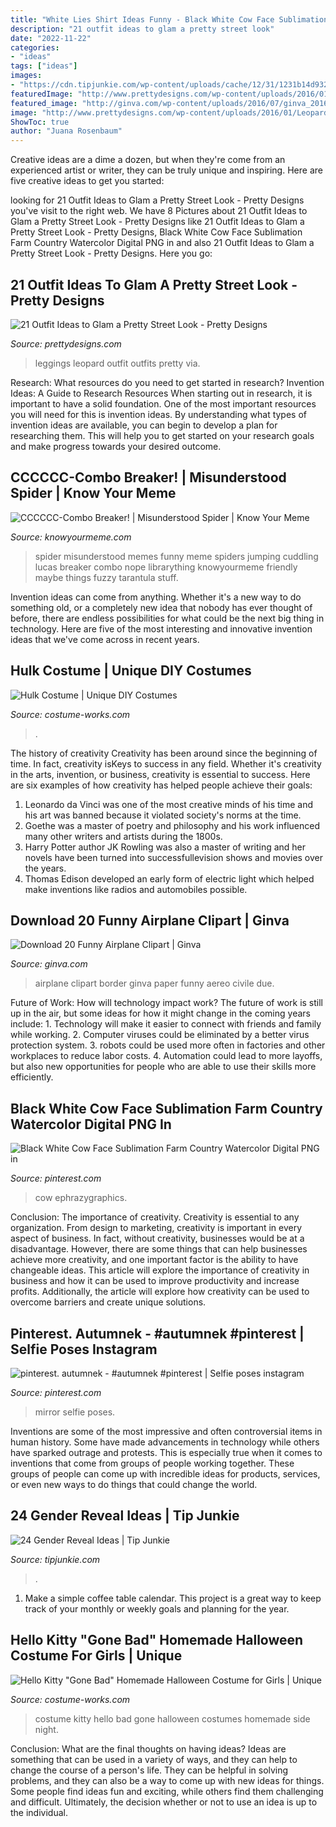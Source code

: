 ```yaml
---
title: "White Lies Shirt Ideas Funny - Black White Cow Face Sublimation Farm Country Watercolor Digital Png In"
description: "21 outfit ideas to glam a pretty street look"
date: "2022-11-22"
categories:
- "ideas"
tags: ["ideas"]
images:
- "https://cdn.tipjunkie.com/wp-content/uploads/cache/12/31/1231b14d9329b96f794e19b34830fb6d.jpg"
featuredImage: "http://www.prettydesigns.com/wp-content/uploads/2016/01/Leopard-Top-and-Black-Leggings.jpg"
featured_image: "http://ginva.com/wp-content/uploads/2016/07/ginva_2016-07-22_05-17-56.png"
image: "http://www.prettydesigns.com/wp-content/uploads/2016/01/Leopard-Top-and-Black-Leggings.jpg"
ShowToc: true
author: "Juana Rosenbaum"
---
```



Creative ideas are a dime a dozen, but when they're come from an experienced artist or writer, they can be truly unique and inspiring. Here are five creative ideas to get you started: 

	

		
looking for 21 Outfit Ideas to Glam a Pretty Street Look - Pretty Designs you've visit to the right web. We have 8 Pictures about 21 Outfit Ideas to Glam a Pretty Street Look - Pretty Designs like 21 Outfit Ideas to Glam a Pretty Street Look - Pretty Designs, Black White Cow Face Sublimation Farm Country Watercolor Digital PNG in and also 21 Outfit Ideas to Glam a Pretty Street Look - Pretty Designs. Here you go:
		
    
## 21 Outfit Ideas To Glam A Pretty Street Look - Pretty Designs

<img loading=lazy src="http://www.prettydesigns.com/wp-content/uploads/2016/01/Leopard-Top-and-Black-Leggings.jpg" onerror="this.onerror=null;this.src='https://tse2.mm.bing.net/th?id=OIP.Y7YZQkuWjC2v6K6H0nMJTAHaS_&amp;pid=15.1';" alt="21 Outfit Ideas to Glam a Pretty Street Look - Pretty Designs">

_Source: prettydesigns.com_

>leggings leopard outfit outfits pretty via. 

	

Research: What resources do you need to get started in research?
Invention Ideas: A Guide to Research Resources
When starting out in research, it is important to have a solid foundation. One of the most important resources you will need for this is invention ideas. By understanding what types of invention ideas are available, you can begin to develop a plan for researching them. This will help you to get started on your research goals and make progress towards your desired outcome.

    
## CCCCCC-Combo Breaker! | Misunderstood Spider | Know Your Meme

<img loading=lazy src="http://i0.kym-cdn.com/photos/images/facebook/000/326/245/8a9.jpg" onerror="this.onerror=null;this.src='https://tse1.mm.bing.net/th?id=OIP.XlW46J46-kSxpwZi_l6eOAHaHa&amp;pid=15.1';" alt="CCCCCC-Combo Breaker! | Misunderstood Spider | Know Your Meme">

_Source: knowyourmeme.com_

>spider misunderstood memes funny meme spiders jumping cuddling lucas breaker combo nope librarything knowyourmeme friendly maybe things fuzzy tarantula stuff. 

	

Invention ideas can come from anything. Whether it's a new way to do something old, or a completely new idea that nobody has ever thought of before, there are endless possibilities for what could be the next big thing in technology. Here are five of the most interesting and innovative invention ideas that we've come across in recent years.

    
## Hulk Costume | Unique DIY Costumes

<img loading=lazy src="https://photos.costume-works.com/full/hulk19.jpg" onerror="this.onerror=null;this.src='https://tse1.mm.bing.net/th?id=OIP.KuJqj1ACniWS1bVBaErXPQHaMe&amp;pid=15.1';" alt="Hulk Costume | Unique DIY Costumes">

_Source: costume-works.com_

>. 

	

The history of creativity
Creativity has been around since the beginning of time. In fact, creativity isKeys to success in any field. Whether it's creativity in the arts, invention, or business, creativity is essential to success. Here are six examples of how creativity has helped people achieve their goals: 
1. Leonardo da Vinci was one of the most creative minds of his time and his art was banned because it violated society's norms at the time. 
2. Goethe was a master of poetry and philosophy and his work influenced many other writers and artists during the 1800s. 
3. Harry Potter author JK Rowling was also a master of writing and her novels have been turned into successfullevision shows and movies over the years. 
4. Thomas Edison developed an early form of electric light which helped make inventions like radios and automobiles possible. 

    
## Download 20 Funny Airplane Clipart | Ginva

<img loading=lazy src="http://ginva.com/wp-content/uploads/2016/07/ginva_2016-07-22_05-17-56.png" onerror="this.onerror=null;this.src='https://tse1.mm.bing.net/th?id=OIP.tvs6pXmuEpd8l_cID2o-WAHaFu&amp;pid=15.1';" alt="Download 20 Funny Airplane Clipart | Ginva">

_Source: ginva.com_

>airplane clipart border ginva paper funny aereo civile due. 

	

Future of Work: How will technology impact work?
The future of work is still up in the air, but some ideas for how it might change in the coming years include: 1. Technology will make it easier to connect with friends and family while working. 
2. Computer viruses could be eliminated by a better virus protection system. 
3. robots could be used more often in factories and other workplaces to reduce labor costs. 
4. Automation could lead to more layoffs, but also new opportunities for people who are able to use their skills more efficiently.

    
## Black White Cow Face Sublimation Farm Country Watercolor Digital PNG In

<img loading=lazy src="https://i.pinimg.com/736x/fc/92/64/fc9264a8f3f8fc24214bbccaec1149bb.jpg" onerror="this.onerror=null;this.src='https://tse1.mm.bing.net/th?id=OIP.aRDwmCkr6nICVpMtyLB2wAAAAA&amp;pid=15.1';" alt="Black White Cow Face Sublimation Farm Country Watercolor Digital PNG in">

_Source: pinterest.com_

>cow ephrazygraphics. 

	

Conclusion: The importance of creativity.
Creativity is essential to any organization. From design to marketing, creativity is important in every aspect of business. In fact, without creativity, businesses would be at a disadvantage. However, there are some things that can help businesses achieve more creativity, and one important factor is the ability to have changeable ideas. 
This article will explore the importance of creativity in business and how it can be used to improve productivity and increase profits. Additionally, the article will explore how creativity can be used to overcome barriers and create unique solutions.

    
## Pinterest. Autumnek - #autumnek #pinterest | Selfie Poses Instagram

<img loading=lazy src="https://i.pinimg.com/736x/34/fc/2f/34fc2fa4cd1fafafb575bccdbc4593a2.jpg" onerror="this.onerror=null;this.src='https://tse4.mm.bing.net/th?id=OIP.mpTNT1tIGcEi5ee2DUl2VwHaNM&amp;pid=15.1';" alt="pinterest. autumnek - #autumnek #pinterest | Selfie poses instagram">

_Source: pinterest.com_

>mirror selfie poses. 

	

Inventions are some of the most impressive and often controversial items in human history. Some have made advancements in technology while others have sparked outrage and protests. This is especially true when it comes to inventions that come from groups of people working together. These groups of people can come up with incredible ideas for products, services, or even new ways to do things that could change the world.

    
## 24 Gender Reveal Ideas | Tip Junkie

<img loading=lazy src="https://cdn.tipjunkie.com/wp-content/uploads/cache/12/31/1231b14d9329b96f794e19b34830fb6d.jpg" onerror="this.onerror=null;this.src='https://tse4.mm.bing.net/th?id=OIP.3DZY8uSxIrfYCnsAyy7UAAHaNK&amp;pid=15.1';" alt="24 Gender Reveal Ideas | Tip Junkie">

_Source: tipjunkie.com_

>. 

	

1. Make a simple coffee table calendar. This project is a great way to keep track of your monthly or weekly goals and planning for the year.

    
## Hello Kitty &quot;Gone Bad&quot; Homemade Halloween Costume For Girls | Unique

<img loading=lazy src="https://photos.costume-works.com/full/336211_269074326464839_132940728_o.jpg" onerror="this.onerror=null;this.src='https://tse4.mm.bing.net/th?id=OIP.Cgz5pCirKPE1jr--lkF1xgHaMB&amp;pid=15.1';" alt="Hello Kitty &quot;Gone Bad&quot; Homemade Halloween Costume for Girls | Unique">

_Source: costume-works.com_

>costume kitty hello bad gone halloween costumes homemade side night. 

	

Conclusion: What are the final thoughts on having ideas?
Ideas are something that can be used in a variety of ways, and they can help to change the course of a person's life. They can be helpful in solving problems, and they can also be a way to come up with new ideas for things. Some people find ideas fun and exciting, while others find them challenging and difficult. Ultimately, the decision whether or not to use an idea is up to the individual.

